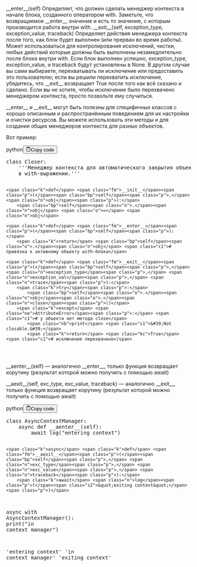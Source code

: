 <p>&#95;&#95;enter&#95;&#95;(self)                      Определяет, что должен сделать менеджер контекста в начале блока, созданного оператором with. 
                                     Заметьте, что возвращаемое &#95;&#95;enter&#95;&#95; значение и есть то значение, с которым производится работа внутри with.
&#95;&#95;exit&#95;&#95;(self, exception_type, 
         exception_value, traceback) Определяет действия менеджера контекста после того, как блок будет выполнен (или прерван во время работы). 
                                     Может использоваться для контролирования исключений, чистки, любых действий которые должны быть 
                                     выполнены незамедлительно после блока внутри with. 
                                     Если блок выполнен успешно, exception_type, exception_value, и traceback будут установлены в None. 
                                     В другом случае вы сами выбираете, перехватывать ли исключение или предоставить это пользователю; 
                                     если вы решили перехватить исключение, убедитесь, что &#95;&#95;exit&#95;&#95; возвращает True после того 
                                     как всё сказано и сделано. 
                                     Если вы не хотите, чтобы исключение было перехвачено менеджером контекста, просто позвольте ему случиться.</p>
<p>&#95;&#95;enter&#95;&#95; и &#95;&#95;exit&#95;&#95; могут быть полезны для специфичных классов с хорошо описанным и 
распространённым поведением для их настройки и очистки ресурсов. 
Вы можете использовать эти методы и для создания общих менеджеров контекста для разных объектов. </p>
<p>Вот пример:</p>
<div class="code-element"><div class="lang-line"><text>python</text><button class="copy-button" id="code169b" onclick="copyCode(code169, code169b)"><svg stroke="currentColor" fill="none" stroke-width="2" viewBox="0 0 24 24" stroke-linecap="round" stroke-linejoin="round" class="h-4 w-4" height="1em" width="1em" xmlns="http://www.w3.org/2000/svg"><path d="M16 4h2a2 2 0 0 1 2 2v14a2 2 0 0 1-2 2H6a2 2 0 0 1-2-2V6a2 2 0 0 1 2-2h2"></path><rect x="8" y="2" width="8" height="4" rx="1" ry="1"></rect></svg><text>Copy code</text></button></div><div class="code" id="code169"><div class="highlight"><pre><span></span><span class="k">class</span> <span class="nc">Closer</span><span class="p">:</span>
<span class="w">    </span><span class="sd">&#39;&#39;&#39;Менеджер контекста для автоматического закрытия объекта вызовом метода close </span>
<span class="sd">    в with-выражении.&#39;&#39;&#39;</span>

    <span class="k">def</span> <span class="fm">__init__</span><span class="p">(</span><span class="bp">self</span><span class="p">,</span> <span class="n">obj</span><span class="p">):</span>
        <span class="bp">self</span><span class="o">.</span><span class="n">obj</span> <span class="o">=</span> <span class="n">obj</span>

    <span class="k">def</span> <span class="fm">__enter__</span><span class="p">(</span><span class="bp">self</span><span class="p">):</span>
        <span class="k">return</span> <span class="bp">self</span><span class="o">.</span><span class="n">obj</span> <span class="c1"># привязка к активному объекту with-блока</span>

    <span class="k">def</span> <span class="fm">__exit__</span><span class="p">(</span><span class="bp">self</span><span class="p">,</span> <span class="n">exception_type</span><span class="p">,</span> <span class="n">exception_val</span><span class="p">,</span> <span class="n">trace</span><span class="p">):</span>
        <span class="k">try</span><span class="p">:</span>
            <span class="bp">self</span><span class="o">.</span><span class="n">obj</span><span class="o">.</span><span class="n">close</span><span class="p">()</span>
        <span class="k">except</span> <span class="ne">AttributeError</span><span class="p">:</span> <span class="c1"># у объекта нет метода close</span>
            <span class="nb">print</span> <span class="s1">&#39;Not closable.&#39;</span>
            <span class="k">return</span> <span class="kc">True</span> <span class="c1"># исключение перехвачено</span>
</pre></div></div></div>

<p>&#95;&#95;aenter&#95;&#95;(self) — аналогично &#95;&#95;enter&#95;&#95;, только функция возвращает корутину (результат которой можно получить с помощью await)</p>
<p>&#95;&#95;aexit&#95;&#95;(self, exc_type, exc_value, traceback) — аналогично &#95;&#95;exit&#95;&#95;, только функция возвращает корутину (результат которой можно получить с помощью await)</p>
<div class="code-element"><div class="lang-line"><text>python</text><button class="copy-button" id="code170b" onclick="copyCode(code170, code170b)"><svg stroke="currentColor" fill="none" stroke-width="2" viewBox="0 0 24 24" stroke-linecap="round" stroke-linejoin="round" class="h-4 w-4" height="1em" width="1em" xmlns="http://www.w3.org/2000/svg"><path d="M16 4h2a2 2 0 0 1 2 2v14a2 2 0 0 1-2 2H6a2 2 0 0 1-2-2V6a2 2 0 0 1 2-2h2"></path><rect x="8" y="2" width="8" height="4" rx="1" ry="1"></rect></svg><text>Copy code</text></button></div><div class="code" id="code170"><div class="highlight"><pre><span></span><span class="k">class</span> <span class="nc">AsyncContextManager</span><span class="p">:</span>
    <span class="k">async</span> <span class="k">def</span> <span class="fm">__aenter__</span><span class="p">(</span><span class="bp">self</span><span class="p">):</span>
        <span class="k">await</span> <span class="n">log</span><span class="p">(</span><span class="s2">&quot;entering context&quot;</span><span class="p">)</span>

    <span class="k">async</span> <span class="k">def</span> <span class="fm">__aexit__</span><span class="p">(</span><span class="bp">self</span><span class="p">,</span> <span class="n">exc_type</span><span class="p">,</span> <span class="n">exc_value</span><span class="p">,</span> <span class="n">traceback</span><span class="p">):</span>
        <span class="k">await</span> <span class="n">log</span><span class="p">(</span><span class="s2">&quot;exiting context&quot;</span><span class="p">)</span>

<span class="k">async</span> <span class="k">with</span> <span class="n">AsyncContextManager</span><span class="p">():</span>
    <span class="nb">print</span><span class="p">(</span><span class="s2">&quot;in context manager&quot;</span><span class="p">)</span>

<span class="s1">&#39;entering context&#39;</span>
<span class="s1">&#39;in context manager&#39;</span>
<span class="s1">&#39;exiting context&#39;</span>
</pre></div></div></div>